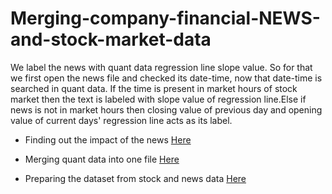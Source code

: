 # Merging-company-financial-NEWS-and-stock-market-data

We label the news with quant data regression line slope value.
So for that we first open the news file and checked its date-time, now that date-time is searched in quant data. If the time is present in market hours of stock market then the text is labeled with slope value of regression line.Else if news is not in market hours then closing value of previous day and opening value of current days' regression line acts as its label. 

* Finding out the impact of the news [Here](https://github.com/Sabertoothtech/Merging-company-financial-NEWS-and-stock-market-data/tree/master/Finding%20news%20impact)

* Merging quant data into one file [Here](https://github.com/Sabertoothtech/Merging-company-financial-NEWS-and-stock-market-data/tree/master/Merge%20Quant)

* Preparing the dataset from stock and news data [Here](https://github.com/Sabertoothtech/Merging-company-financial-NEWS-and-stock-market-data/tree/master/Preparing%20dataset)

